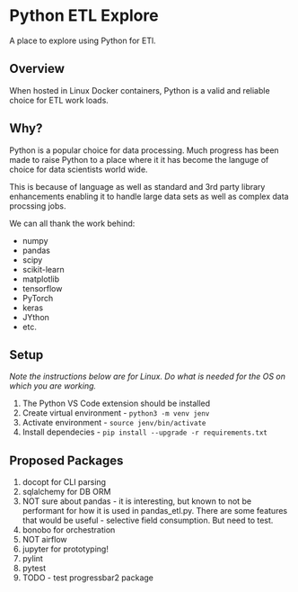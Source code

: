 # Python ETL Explore

A place to explore using Python for ETl.

## Overview

When hosted in Linux Docker containers, Python is a valid and reliable choice for ETL work loads.

## Why?

Python is a popular choice for data processing. Much progress has been made to raise Python to a place
where it it has become the languge of choice for data scientists world wide.

This is because of language as well as standard and 3rd party library enhancements enabling it to handle
large data sets as well as complex data procssing jobs.

We can all thank the work behind:
* numpy
* pandas
* scipy
* scikit-learn
* matplotlib
* tensorflow
* PyTorch
* keras
* JYthon
* etc.

## Setup

_Note the instructions below are for Linux. Do what is needed for the OS on which you are working._

1. The Python VS Code extension should be installed
1. Create virtual environment - ```python3 -m venv jenv```
1. Activate environment - ```source jenv/bin/activate```
1. Install dependecies - ```pip install --upgrade -r requirements.txt```

## Proposed Packages
1. docopt for CLI parsing
1. sqlalchemy for DB ORM
1. NOT sure about pandas - it is interesting, but known to not be performant for how it is used in pandas_etl.py. There are some features that would be useful - selective field consumption. But need to test.
1. bonobo for orchestration
1. NOT airflow
1. jupyter for prototyping!
1. pylint
1. pytest
1. TODO - test progressbar2 package



